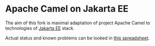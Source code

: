 # Apache Camel on Jakarta EE

The aim of this fork is maximal adaptation of project Apache Camel to technologies of [Jakarta EE](https://jakarta.ee/specifications/platform/) stack.

Actual status and known problems can be looked in [this spreadsheet](https://app.spreadsheet.com/workbooks/LiRXXo04QNqYLXlGL7zSgALk0062pRR1ekHoJfsc6Kww?mode=sharing).
